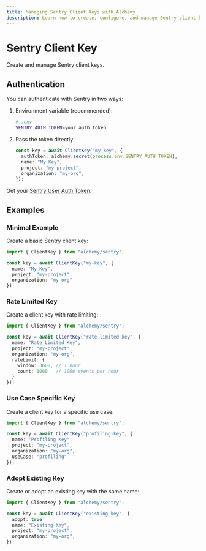 ```yaml
---
title: Managing Sentry Client Keys with Alchemy
description: Learn how to create, configure, and manage Sentry client keys using Alchemy.
---
```


# Sentry Client Key

Create and manage Sentry client keys.

## Authentication

You can authenticate with Sentry in two ways:

1. Environment variable (recommended):

   ```bash
   # .env
   SENTRY_AUTH_TOKEN=your_auth_token
   ```

2. Pass the token directly:

   ```typescript
   const key = await ClientKey("my-key", {
     authToken: alchemy.secret(process.env.SENTRY_AUTH_TOKEN),
     name: "My Key",
     project: "my-project",
     organization: "my-org",
   });
   ```

Get your [Sentry User Auth Token](https://sentry.io/settings/account/api/auth-tokens/).

## Examples

### Minimal Example

Create a basic Sentry client key:

```ts
import { ClientKey } from "alchemy/sentry";

const key = await ClientKey("my-key", {
  name: "My Key",
  project: "my-project",
  organization: "my-org"
});
```

### Rate Limited Key

Create a client key with rate limiting:

```ts
import { ClientKey } from "alchemy/sentry";

const key = await ClientKey("rate-limited-key", {
  name: "Rate Limited Key",
  project: "my-project",
  organization: "my-org",
  rateLimit: {
    window: 3600, // 1 hour
    count: 1000   // 1000 events per hour
  }
});
```

### Use Case Specific Key

Create a client key for a specific use case:

```ts
import { ClientKey } from "alchemy/sentry";

const key = await ClientKey("profiling-key", {
  name: "Profiling Key",
  project: "my-project",
  organization: "my-org",
  useCase: "profiling"
});
```

### Adopt Existing Key

Create or adopt an existing key with the same name:

```ts
import { ClientKey } from "alchemy/sentry";

const key = await ClientKey("existing-key", {
  adopt: true
  name: "Existing Key",
  project: "my-project",
  organization: "my-org",
});
``` 